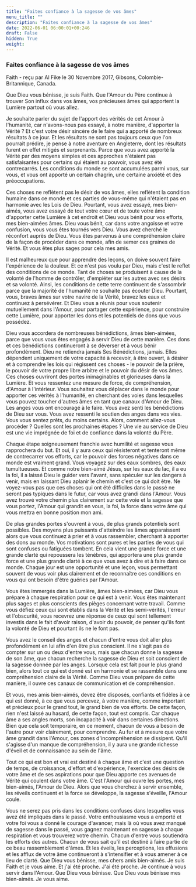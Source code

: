 ```yaml
---
title: "Faites confiance à la sagesse de vos âmes"
menu_title: ""
description: "Faites confiance à la sagesse de vos âmes"
date: 2022-06-01 06:00:01+00:246
draft: False
hidden: True
weight:
---
```

### Faites confiance à la sagesse de vos âmes

Faith - reçu par Al Fike le 30 Novembre 2017, Gibsons, Colombie-Britannique, Canada.

Que Dieu vous bénisse, je suis Faith. Que l'Amour du Père continue à trouver Son influx dans vos âmes, vos précieuses âmes qui apportent la Lumière partout où vous allez.

Je souhaite parler du sujet de l'apport des vérités de cet Amour à l'humanité, car n'avons-nous pas essayé, à notre manière, d'apporter la Vérité ? Et c'est votre désir sincère de le faire qui a apporté de nombreux résultats à ce jour. Et les résultats ne sont pas toujours ceux que l'on pourrait prédire, je pense à notre aventure en Angleterre, dont les résultats furent en effet mitigés et surprenants. Parce que vous avez apporté la Vérité par des moyens simples et ces approches n'étaient pas satisfaisantes pour certains qui étaient au pouvoir, vous avez été contrecarrés. Les conditions du monde se sont accumulées parmi vous, sur vous, et vous ont apporté un certain chagrin, une certaine anxiété et des préoccupations. 

Ces choses ne reflètent pas le désir de vos âmes, elles reflètent la condition humaine dans ce monde et ces parties de vous-même qui n'étaient pas en harmonie avec les Lois de Dieu. Pourtant, vous avez essayé, mes bien-aimés, vous avez essayé de tout votre cœur et de toute votre âme d'apporter cette Lumière à cet endroit et Dieu vous bénit pour vos efforts, mes bien-aimées âmes. Dieu vous bénit, car dans votre angoisse et votre confusion, vous vous êtes tournés vers Dieu. Vous avez cherché le réconfort auprès de Dieu. Vous êtes parvenus à une compréhension claire de la façon de procéder dans ce monde, afin de semer ces graines de Vérité. Et vous êtes plus sages pour cela mes amis.

Il est malheureux que pour apprendre des leçons, on doive souvent faire l'expérience de la douleur. Et ce n'est pas voulu par Dieu, mais c'est le reflet des conditions de ce monde. Tant de choses se produisent à cause de la volonté de l'homme de contrôler, d'empiéter sur les autres avec ses désirs et sa volonté. Ainsi, les conditions de cette terre continuent de s'assombrir parce que la majorité de l'humanité ne souhaite pas écouter Dieu. Pourtant, vous, braves âmes sur votre navire de la Vérité, bravez les eaux et continuez à persévérer. Et Dieu vous a réunis pour vous soutenir mutuellement dans l'Amour, pour partager cette expérience, pour construire cette Lumière, pour apporter les dons et les potentiels de dons que vous possédez.

Dieu vous accordera de nombreuses bénédictions, âmes bien-aimées, parce que vous vous êtes engagés à servir Dieu de cette manière. Ces dons et ces bénédictions continueront à se déverser et à vous bénir profondément. Dieu ne retiendra jamais Ses Bénédictions, jamais. Elles dépendent uniquement de votre capacité à recevoir, à être ouvert, à désirer et à comprendre les lois qui régissent ces choses - le pouvoir de la prière, le pouvoir de votre propre libre arbitre et le pouvoir du désir de vos âmes. Ces choses ouvriront des portes inimaginables et glorieuses dans la Lumière. Et vous ressentez une mesure de force, de compréhension, d'Amour à l'intérieur. Vous souhaitez vous déplacer dans le monde pour apporter ces vérités à l'humanité, en cherchant des voies dans lesquelles vous pouvez toucher d'autres âmes en tant que canaux d'Amour de Dieu. Les anges vous ont encouragé à le faire. Vous avez senti les bénédictions de Dieu sur vous. Vous avez ressenti le soutien des anges dans vos vies. Vous vous sentez prêts, du moins certains. Alors, comment allez-vous procéder ? Quelles sont les prochaines étapes ? Une vie au service de Dieu est une vie imprégnée de foi et de confiance dans la volonté du Père.

Chaque étape soigneusement franchie avec humilité et sagesse vous rapprochera du but. Et oui, il y aura ceux qui résisteront et tenteront même de contrecarrer vos efforts, car le pouvoir des forces négatives dans ce monde est vraiment grand. Vous voyagez sur des eaux sombres, des eaux tumultueuses. Et comme notre bien-aimé Jésus, sur les eaux du lac, il a eu la foi, il a laissé Dieu le guider vers l'avant, sans spéculer sur les dangers à venir, mais en laissant Dieu aplanir le chemin et c'est ce qui doit être. Ne voyez-vous pas que ces choses qui ont été difficiles dans le passé ne seront pas typiques dans le futur, car vous avez grandi dans l'Amour. Vous avez trouvé votre chemin plus clairement sur cette voie et la sagesse que vous portez, l'Amour qui grandit en vous, la foi, la force dans votre âme qui vous mettra en bonne position mon ami.

De plus grandes portes s'ouvrent à vous, de plus grands potentiels sont possibles. Des moyens plus puissants d'atteindre les âmes apparaissent alors que vous continuez à prier et à vous rassembler, cherchant à apporter des dons au monde. Vos motivations sont pures et les parties de vous qui sont confuses ou fatiguées tombent. En cela vient une grande force et une grande clarté qui repoussera les ténèbres, qui apportera une plus grande force et une plus grande clarté à ce que vous avez à dire et à faire dans ce monde. Chaque jour est une opportunité et une leçon, vous permettant souvent de vous voir plus clairement et de reconnaître ces conditions en vous qui ont besoin d'être guéries par l'Amour. 

Vous êtes immergés dans la Lumière, âmes bien-aimées, car Dieu vous prépare à chaque respiration pour ce qui est à venir. Vous êtes maintenant plus sages et plus conscients des pièges concernant votre travail. Comme vous défiez ceux qui sont établis dans la Vérité et les semi-vérités, l'erreur et l'obscurité, vous recevrez une réponse de ceux qui sont tellement investis dans le fait d'avoir raison, d'avoir du pouvoir, de penser qu'ils font la volonté de Dieu et pourtant ils ne le font pas.

Vous avez le conseil des anges et chacun d'entre vous doit aller plus profondément en lui afin d'en être plus conscient. Il ne s'agit pas de compter sur un ou deux d'entre vous, mais que chacun donne la sagesse de son âme, que chacun recherche la sagesse de Dieu et soit conscient de la sagesse donnée par les anges. Lorsque cela est fait pour le plus grand bien, alors tout ce qui est donné est en harmonie et se rassemble dans une compréhension claire de la Vérité. Comme Dieu vous prépare de cette manière, il ouvre ces canaux de communication et de compréhension. 

Et vous, mes amis bien-aimés, devez être disposés, confiants et fidèles à ce qui est donné, à ce que vous percevez, à votre manière, comme important et précieux pour le grand tout, le grand bien de vos efforts. De cette façon, rien n'est laissé au hasard, de cette façon, tout est compris. Car chaque âme a ses angles morts, son incapacité à voir dans certaines directions. Bien que cela soit temporaire, en ce moment, chacun de vous a besoin de l'autre pour voir clairement, pour comprendre. Au fur et à mesure que votre âme grandit dans l'Amour, ces zones d'incompréhension se dissipent. Qu'il s'agisse d'un manque de compréhension, il y aura une grande richesse d'éveil et de connaissance au sein de l'âme.

Tout ce qui est bon et vrai est destiné à chaque âme et c'est une question de temps, de croissance, d'effort et d'expérience, l'exercice des désirs de votre âme et de ses aspirations pour que Dieu apporte ces avenues de Vérité qui coulent dans votre âme. C'est l'Amour qui ouvre les portes, mes bien-aimés, l'Amour de Dieu. Alors que vous cherchez à servir ensemble, les réveils continuent et la force se développe, la sagesse s'éveille, l'Amour coule.

Vous ne serez pas pris dans les conditions confuses dans lesquelles vous avez été impliqués dans le passé. Votre enthousiasme vous a emporté et votre foi vous a donné le courage d'avancer, mais là où vous avez manqué de sagesse dans le passé, vous gagnez maintenant en sagesse à chaque respiration et vous trouverez votre chemin. Chacun d'entre vous soutiendra les efforts des autres. Chacun de vous sait qu'il est destiné à faire partie de ce beau rassemblement d'âmes. Et les éveils, les perceptions, les effusions et les afflux de votre âme continueront à s'intensifier et à vous amener à ce lieu de clarté. Que Dieu vous bénisse, mes chers amis bien-aimés. Je suis Faith et je vous aime. Et j'ai été proche. J'ai été proche. Je continue à vous servir dans l'Amour. Que Dieu vous bénisse. Que Dieu vous bénisse mes bien-aimés. Je vous aime.

